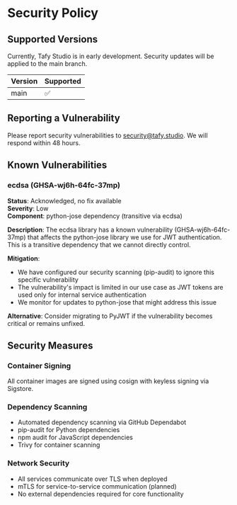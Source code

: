 # Security Policy

## Supported Versions

Currently, Tafy Studio is in early development. Security updates will be applied to the main branch.

| Version | Supported          |
| ------- | ------------------ |
| main    | :white_check_mark: |

## Reporting a Vulnerability

Please report security vulnerabilities to security@tafy.studio. We will respond within 48 hours.

## Known Vulnerabilities

### ecdsa (GHSA-wj6h-64fc-37mp)

**Status**: Acknowledged, no fix available  
**Severity**: Low  
**Component**: python-jose dependency (transitive via ecdsa)  

**Description**: The ecdsa library has a known vulnerability (GHSA-wj6h-64fc-37mp) that affects the python-jose library we use for JWT authentication. This is a transitive dependency that we cannot directly control.

**Mitigation**: 
- We have configured our security scanning (pip-audit) to ignore this specific vulnerability
- The vulnerability's impact is limited in our use case as JWT tokens are used only for internal service authentication
- We monitor for updates to python-jose that might address this issue

**Alternative**: Consider migrating to PyJWT if the vulnerability becomes critical or remains unfixed.

## Security Measures

### Container Signing
All container images are signed using cosign with keyless signing via Sigstore.

### Dependency Scanning
- Automated dependency scanning via GitHub Dependabot
- pip-audit for Python dependencies
- npm audit for JavaScript dependencies
- Trivy for container scanning

### Network Security
- All services communicate over TLS when deployed
- mTLS for service-to-service communication (planned)
- No external dependencies required for core functionality
